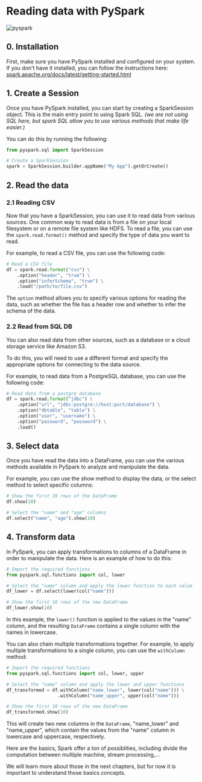 # Reading data with PySpark 

![pyspark](https://www.databricks.com/wp-content/uploads/2018/12/PySpark-1024x164.png)

## 0. Installation
First, make sure you have PySpark installed and configured on your system. 
If you don't have it installed, you can follow the instructions here: [spark.apache.org/docs/latest/getting-started.html](https://spark.apache.org/docs/latest/getting-started.html)


## 1. Create a Session
Once you have PySpark installed, you can start by creating a SparkSession object. This is the main entry point to using Spark SQL. 
*(we are not using SQL here, but spark SQL allow you to use various methods that make life easier.)*

You can do this by running the following:

```python
from pyspark.sql import SparkSession

# Create a SparkSession
spark = SparkSession.builder.appName("My App").getOrCreate()
```

## 2. Read the data

### 2.1 Reading CSV
Now that you have a SparkSession, you can use it to read data from various sources. One common way to read data is from a file on your local filesystem or on a remote file system like HDFS. 
To read a file, you can use the `spark.read.format()` method and specify the type of data you want to read. 

For example, to read a CSV file, you can use the following code:

```python
# Read a CSV file
df = spark.read.format("csv") \
    .option("header", "true") \
    .option("inferSchema", "true") \
    .load("/path/to/file.csv")
```

The `option` method allows you to specify various options for reading the data, such as whether the file has a header row and whether to infer the schema of the data.

### 2.2 Read from SQL DB
You can also read data from other sources, such as a database or a cloud storage service like Amazon S3. 

To do this, you will need to use a different format and specify the appropriate options for connecting to the data source. 

For example, to read data from a PostgreSQL database, you can use the following code:

```python
# Read data from a postgre database
df = spark.read.format("jdbc") \
    .option("url", "jdbc:postgre://host:port/database") \
    .option("dbtable", "table") \
    .option("user", "username") \
    .option("password", "password") \
    .load()
```

## 3. Select data
Once you have read the data into a DataFrame, you can use the various methods available in PySpark to analyze and manipulate the data. 

For example, you can use the show method to display the data, or the select method to select specific columns:

```python
# Show the first 10 rows of the DataFrame
df.show(10)

# Select the "name" and "age" columns
df.select("name", "age").show(10)
```

## 4. Transform data
In PySpark, you can apply transformations to columns of a DataFrame in order to manipulate the data. Here is an example of how to do this:

```python
# Import the required functions
from pyspark.sql.functions import col, lower

# Select the "name" column and apply the lower function to each value
df_lower = df.select(lower(col("name")))

# Show the first 10 rows of the new DataFrame
df_lower.show(10)
```

In this example, the `lower()` function is applied to the values in the "name" column, and the resulting `DataFrame` contains a single column with the names in lowercase.

You can also chain multiple transformations together. For example, to apply multiple transformations to a single column, you can use the `withColumn` method:

```python
# Import the required functions
from pyspark.sql.functions import col, lower, upper

# Select the "name" column and apply the lower and upper functions
df_transformed = df.withColumn("name_lower", lower(col("name"))) \
                   .withColumn("name_upper", upper(col("name")))

# Show the first 10 rows of the new DataFrame
df_transformed.show(10)
```

This will create two new columns in the `DataFrame`, "name_lower" and "name_upper", which contain the values from the "name" column in lowercase and uppercase, respectively.

Here are the basics, Spark offer a ton of possiblities, including divide the computation between multiple machine, stream processing,...

We will learn more about those in the next chapters, but for now it is important to understand those basics concepts.